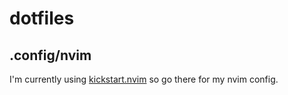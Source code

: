 # dotfiles
## .config/nvim
I'm currently using [kickstart.nvim] so go there for my nvim config.

[kickstart.nvim]: https://www.github.com/denzilv/kickstart.nvim
